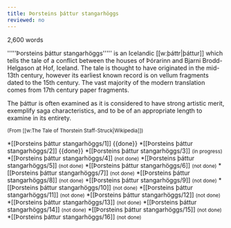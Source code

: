 ```yaml
---
title: Þorsteins þáttur stangarhöggs
reviewed: no
---
```


2,600 words

'''''Þorsteins þáttur stangarhöggs''''' is an Icelandic [[w:þáttr|þáttur]] which tells the tale of a conflict between the houses of Þórarinn and Bjarni Brodd-Helgason at Hof, Iceland. The tale is thought to have originated in the mid-13th century, however its earliest known record is on vellum fragments dated to the 15th century. The vast majority of the modern translation comes from 17th century paper fragments.

The þáttur is often examined as it is considered to have strong artistic merit, exemplify saga characteristics, and to be of an appropriate length to examine in its entirety.

<small>(From [[w:The Tale of Thorstein Staff-Struck|Wikipedia]])</small>

*[[Þorsteins þáttur stangarhöggs/1]] {{done}}
*[[Þorsteins þáttur stangarhöggs/2]] {{done}}
*[[Þorsteins þáttur stangarhöggs/3]] <small>(in progress)</small>
*[[Þorsteins þáttur stangarhöggs/4]] <small>(not done)</small>
*[[Þorsteins þáttur stangarhöggs/5]] <small>(not done)</small>
*[[Þorsteins þáttur stangarhöggs/6]] <small>(not done)</small>
*[[Þorsteins þáttur stangarhöggs/7]] <small>(not done)</small>
*[[Þorsteins þáttur stangarhöggs/8]] <small>(not done)</small>
*[[Þorsteins þáttur stangarhöggs/9]] <small>(not done)</small>
*[[Þorsteins þáttur stangarhöggs/10]] <small>(not done)</small>
*[[Þorsteins þáttur stangarhöggs/11]] <small>(not done)</small>
*[[Þorsteins þáttur stangarhöggs/12]] <small>(not done)</small>
*[[Þorsteins þáttur stangarhöggs/13]] <small>(not done)</small>
*[[Þorsteins þáttur stangarhöggs/14]] <small>(not done)</small>
*[[Þorsteins þáttur stangarhöggs/15]] <small>(not done)</small>
*[[Þorsteins þáttur stangarhöggs/16]] <small>(not done)</small>

